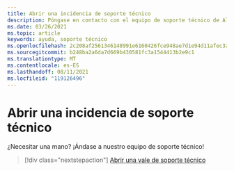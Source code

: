```yaml
---
title: Abrir una incidencia de soporte técnico
description: Póngase en contacto con el equipo de soporte técnico de AltspaceVR para obtener ayuda, abrir una vale de soporte técnico o sugerir una nueva característica.
ms.date: 03/26/2021
ms.topic: article
keywords: ayuda, soporte técnico
ms.openlocfilehash: 2c208af2561346148991e6160426fce948ae7d1e94d11afec3a0836a82ca61fd
ms.sourcegitcommit: b248ba2a6da7d669b430581fc3a1544413b2e9c1
ms.translationtype: MT
ms.contentlocale: es-ES
ms.lasthandoff: 08/11/2021
ms.locfileid: "119126496"
---
```

# <a name="open-a-support-ticket"></a>Abrir una incidencia de soporte técnico

¿Necesitar una mano? ¡Ándase a nuestro equipo de soporte técnico!

> [!div class="nextstepaction"] 
> [Abrir una vale de soporte técnico](https://help.altvr.com/hc/en-us/requests/new)
